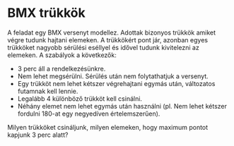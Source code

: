 # BMX trükkök

A feladat egy BMX versenyt modellez. Adottak bizonyos trükkök amiket végre tudunk hajtani elemeken. A trükkökért pont jár, azonban egyes trükköket nagyobb sérülési eséllyel és idővel tudunk kivitelezni az elemeken. 
A szabályok a következők:
- 3 perc áll a rendelkezésünkre.
- Nem lehet megsérülni. Sérülés után nem folytathatjuk a versenyt.
- Egy trükköt nem lehet kétszer végrehajtani egymás után, változatos futamnak kell lennie.
- Legalább 4 különböző trükköt kell csinálni.
- Néhány elemet nem lehet egymás után használni (pl. Nem lehet kétszer fordulni 180-at egy negyedíven értelemszerűen).

Milyen trükköket csináljunk, milyen elemeken, hogy maximum pontot kapjunk 3 perc alatt?
